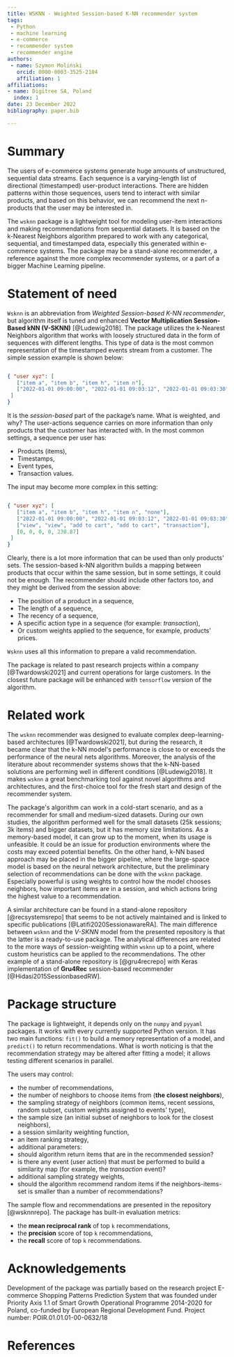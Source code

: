 ```yaml
---
title: WSKNN - Weighted Session-based K-NN recommender system
tags:
 - Python
 - machine learning
 - e-commerce
 - recommender system
 - recommender engine
authors:
 - name: Szymon Moliński
   orcid: 0000-0003-3525-2104
   affiliation: 1
affiliations:
- name: Digitree SA, Poland
  index: 1
date: 23 December 2022
bibliography: paper.bib

---
```


# Summary

The users of e-commerce systems generate huge amounts of unstructured, sequential data streams. Each sequence is a varying-length list of directional (timestamped) user-product interactions. There are hidden patterns within those sequences, users tend to interact with similar products, and based on this behavior, we can recommend the next n-products that the user may be interested in.

The `wsknn` package is a lightweight tool for modeling user-item interactions and making recommendations from sequential datasets. It is based on the k-Nearest Neighbors algorithm prepared to work with any categorical, sequential, and timestamped data, especially this generated within e-commerce systems. The package may be a stand-alone recommender, a reference against the more complex recommender systems, or a part of a bigger Machine Learning pipeline.

# Statement of need

`Wsknn` is an abbreviation from *Weighted Session-based K-NN recommender*, but algorithm itself is tuned and enhanced **Vector Multiplication Session-Based kNN (V-SKNN)** [@Ludewig2018]. The package utilizes the k-Nearest Neighbors algorithm that works with loosely structured data in the form of sequences with different lengths. This type of data is the most common representation of the timestamped events stream from a customer. The simple session example is shown below:

```json

{ "user xyz": [
   ["item a", "item b", "item h", "item n"],
   ["2022-01-01 09:00:00", "2022-01-01 09:03:12", "2022-01-01 09:03:30", "2022-01-01 10:43:56"]
 ]
}

```

It is the *session-based* part of the package’s name. What is weighted, and why? The user-actions sequence carries on more information than only products that the customer has interacted with. In the most common settings, a sequence per user has:

- Products (items),
- Timestamps,
- Event types,
- Transaction values.

The input may become more complex in this setting:

```json

{ "user xyz": [
   ["item a", "item b", "item h", "item n", "none"],
   ["2022-01-01 09:00:00", "2022-01-01 09:03:12", "2022-01-01 09:03:30", "2022-01-01 10:43:56", "2022-01-01 10:44:21"],
   ["view", "view", "add to cart", "add to cart", "transaction"],
   [0, 0, 0, 0, 230.87]
 ]
}

```

Clearly, there is a lot more information that can be used than only products' sets. The session-based k-NN algorithm builds a mapping between products that occur within the same session, but in some settings, it could not be enough. The recommender should include other factors too, and they might be derived from the session above:

-  The position of a product in a sequence,
-  The length of a sequence,
-  The recency of a sequence,
-  A specific action type in a sequence (for example: *transaction*),
-  Or custom weights applied to the sequence, for example, products’ prices.

`Wsknn` uses all this information to prepare a valid recommendation.

The package is related to past research projects within a company [@Twardowski2021] and current operations for large customers. In the closest future package will be enhanced with `tensorflow` version of the algorithm.

# Related work

The `wsknn` recommender was designed to evaluate complex deep-learning-based architectures [@Twardowski2021], but during the research, it became clear that the k-NN model's performance is close to or exceeds the performance of the neural nets algorithms. Moreover, the analysis of the literature about recommender systems shows that the k-NN-based solutions are performing well in different conditions [@Ludewig2018]. It makes `wsknn` a great benchmarking tool against novel algorithms and architectures, and the first-choice tool for the fresh start and design of the recommender system.

The package's algorithm can work in a cold-start scenario, and as a recommender for small and medium-sized datasets. During our own studies, the algorithm performed well for the small datasets (25k sessions; 3k items) and bigger datasets, but it has memory size limitations. As a memory-based model, it can grow up to the moment, when its usage is unfeasible. It could be an issue for production environments where the costs may exceed potential benefits. On the other hand, k-NN based approach may be placed in the bigger pipeline, where the large-space model is based on the neural network architecture, but the preliminary selection of recommendations can be done with the `wsknn` package. Especially powerful is using weights to control how the model chooses neighbors, how important items are in a session, and which actions bring the highest value to a recommendation.

A similar architecture can be found in a stand-alone repository [@recsystemsrepo] that seems to be not actively maintained and is linked to specific publications [@Latifi2020SessionawareRA]. The main difference between `wsknn` and the *V-SKNN* model from the presented repository is that the latter is a ready-to-use package. The analytical differences are related to the more ways of session-weighting within `wsknn` up to a point, where custom heuristics can be applied to the recommendations. The other example of a stand-alone repository is [@gru4recrepo] with Keras implementation of **Gru4Rec** session-based recommender [@Hidasi2015SessionbasedRW].

# Package structure

The package is lightweight, it depends only on the `numpy` and `pyyaml` packages. It works with every currently supported Python version. It has two main functions: `fit()` to build a memory representation of a model, and `predict()` to return recommendations. What is worth noticing is that the recommendation strategy may be altered after fitting a model; it allows testing different scenarios in parallel.

The users may control:

- the number of recommendations,
- the number of neighbors to choose items from (**the closest neighbors**),
- the sampling strategy of neighbors (common items, recent sessions, random subset, custom weights assigned to events' type),
- the sample size (an initial subset of neighbors to look for the closest neighbors),
- a session similarity weighting function,
- an item ranking strategy,
- additional parameters:
 - should algorithm return items that are in the recommended session?
 - is there any event (user action) that must be performed to build a similarity map (for example, the *transaction* event)?
 - additional sampling strategy weights,
 - should the algorithm recommend random items if the neighbors-items-set is smaller than a number of recommendations?

The sample flow and recommendations are presented in the repository [@wsknnrepo]. The package has built-in evaluation metrics:

- the **mean reciprocal rank** of top `k` recommendations,
- the **precision** score of top `k` recommendations,
- the **recall** score of top `k` recommendations.

# Acknowledgements

Development of the package was partially based on the research project E-commerce Shopping Patterns Prediction System that was founded under Priority Axis 1.1 of Smart Growth Operational Programme 2014-2020 for Poland, co-funded by European Regional Development Fund. Project number: POIR.01.01.01-00-0632/18

# References

